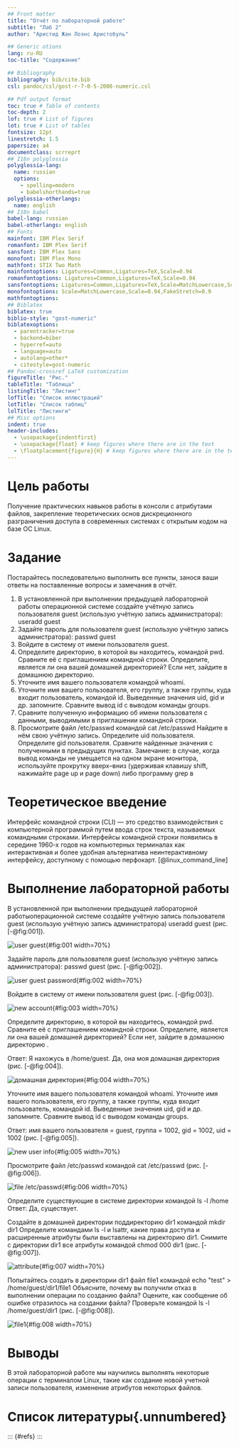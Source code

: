 ```yaml
---
## Front matter
title: "Отчёт по лабораторной работе"
subtitle: "Лаб 2"
author: "Аристид Жан Лоэнс Аристобуль"

## Generic otions
lang: ru-RU
toc-title: "Содержание"

## Bibliography
bibliography: bib/cite.bib
csl: pandoc/csl/gost-r-7-0-5-2008-numeric.csl

## Pdf output format
toc: true # Table of contents
toc-depth: 2
lof: true # List of figures
lot: true # List of tables
fontsize: 12pt
linestretch: 1.5
papersize: a4
documentclass: scrreprt
## I18n polyglossia
polyglossia-lang:
  name: russian
  options:
	- spelling=modern
	- babelshorthands=true
polyglossia-otherlangs:
  name: english
## I18n babel
babel-lang: russian
babel-otherlangs: english
## Fonts
mainfont: IBM Plex Serif
romanfont: IBM Plex Serif
sansfont: IBM Plex Sans
monofont: IBM Plex Mono
mathfont: STIX Two Math
mainfontoptions: Ligatures=Common,Ligatures=TeX,Scale=0.94
romanfontoptions: Ligatures=Common,Ligatures=TeX,Scale=0.94
sansfontoptions: Ligatures=Common,Ligatures=TeX,Scale=MatchLowercase,Scale=0.94
monofontoptions: Scale=MatchLowercase,Scale=0.94,FakeStretch=0.9
mathfontoptions:
## Biblatex
biblatex: true
biblio-style: "gost-numeric"
biblatexoptions:
  - parentracker=true
  - backend=biber
  - hyperref=auto
  - language=auto
  - autolang=other*
  - citestyle=gost-numeric
## Pandoc-crossref LaTeX customization
figureTitle: "Рис."
tableTitle: "Таблица"
listingTitle: "Листинг"
lofTitle: "Список иллюстраций"
lotTitle: "Список таблиц"
lolTitle: "Листинги"
## Misc options
indent: true
header-includes:
  - \usepackage{indentfirst}
  - \usepackage{float} # keep figures where there are in the text
  - \floatplacement{figure}{H} # keep figures where there are in the text
---
```


# Цель работы

Получение практических навыков работы в консоли с атрибутами файлов, закрепление теоретических основ дискреционного разграничения доступа в современных системах с открытым кодом на базе ОС Linux.

# Задание

Постарайтесь последовательно выполнить все пункты, занося ваши ответы на поставленные вопросы и замечания в отчёт.

1. В установленной при выполнении предыдущей лабораторной работы
   операционной системе создайте учётную запись пользователя guest (использую учётную запись администратора):
   useradd guest
2. Задайте пароль для пользователя guest (использую учётную запись администратора):
   passwd guest
3. Войдите в систему от имени пользователя guest.
4. Определите директорию, в которой вы находитесь, командой pwd. Сравните её с приглашением командной строки. Определите, является ли она
   вашей домашней директорией? Если нет, зайдите в домашнюю директорию.
5. Уточните имя вашего пользователя командой whoami.
6. Уточните имя вашего пользователя, его группу, а также группы, куда входит пользователь, командой id. Выведенные значения uid, gid и др. запомните. Сравните вывод id с выводом команды groups.
7. Сравните полученную информацию об имени пользователя с данными,
   выводимыми в приглашении командной строки.
8. Просмотрите файл /etc/passwd командой
   cat /etc/passwd
   Найдите в нём свою учётную запись. Определите uid пользователя.
   Определите gid пользователя. Сравните найденные значения с полученными в предыдущих пунктах.
   Замечание: в случае, когда вывод команды не умещается на одном
   экране монитора, используйте прокрутку вверх–вниз (удерживая клавишу shift, нажимайте page up и page down) либо программу grep в

# Теоретическое введение

Интерфейс командной строки (CLI) — это средство взаимодействия с компьютерной программой путем ввода строк текста, называемых командными строками. Интерфейсы командной строки появились в середине 1960-х годов на компьютерных терминалах как интерактивная и более удобная альтернатива неинтерактивному интерфейсу, доступному с помощью перфокарт.
[@linux_command_line]

# Выполнение лабораторной работы

В установленной при выполнении предыдущей лабораторной работыоперационной системе создайте учётную запись пользователя guest (использую учётную запись администратора)
useradd guest (рис. [-@fig:001]).

![user guest](image/img01.png){#fig:001 width=70%}

Задайте пароль для пользователя guest (использую учётную запись администратора):
passwd guest (рис. [-@fig:002]).

![user guest password](image/img01.png){#fig:002 width=70%}

Войдите в систему от имени пользователя guest (рис. [-@fig:003]).

![new account](image/img02.png){#fig:003 width=70%}

Определите директорию, в которой вы находитесь, командой pwd. Сравните её с приглашением командной строки. Определите, является ли она вашей домашней директорией? Если нет, зайдите в домашнюю директорию .

Ответ: Я нахожусь в /home/guest. Да, она моя домашная директория (рис. [-@fig:004]).

![домашная директория](image/img03.png){#fig:004 width=70%}

Уточните имя вашего пользователя командой whoami.
Уточните имя вашего пользователя, его группу, а также группы, куда входит пользователь, командой id. Выведенные значения uid, gid и др. запомните. Сравните вывод id с выводом команды groups.

Ответ: имя вашего пользователя = guest, группа = 1002, gid = 1002, uid = 1002 (рис. [-@fig:005]).

![new user info](image/img04.png){#fig:005 width=70%}

Просмотрите файл /etc/passwd командой cat /etc/passwd (рис. [-@fig:006]).

![file /etc/passwd](image/img06.png){#fig:006 width=70%}

Определите существующие в системе директории командой ls -l /home
Ответ: Да, существует.

Создайте в домашней директории поддиректорию dir1 командой
mkdir dir1
Определите командами ls -l и lsattr, какие права доступа и расширенные атрибуты были выставлены на директорию dir1.
Снимите с директории dir1 все атрибуты командой
chmod 000 dir1 (рис. [-@fig:007]).

![attribute](image/img08.png){#fig:007 width=70%}

Попытайтесь создать в директории dir1 файл file1 командой
echo "test" > /home/guest/dir1/file1
Объясните, почему вы получили отказ в выполнении операции по созданию файла?
Оцените, как сообщение об ошибке отразилось на создании файла? Проверьте командой
ls -l /home/guest/dir1 (рис. [-@fig:008]).

![file1](image/img09.png){#fig:008 width=70%}

# Выводы

В этой лабораторной работе мы научились выполнять некоторые операции с терминалом Linux, такие как создание новой учетной записи пользователя, изменение атрибутов некоторых файлов.

# Список литературы{.unnumbered}

::: {#refs}
:::
